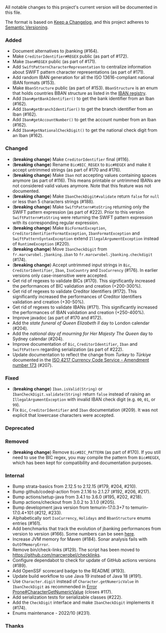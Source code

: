 All notable changes to this project's current version will be documented in this file.

The format is based on [Keep a Changelog](https://keepachangelog.com/en/1.0.0/), and this project adheres
to [Semantic Versioning](https://semver.org/spec/v2.0.0.html).

### Added

- Document alternatives to jbanking (#164).
- Make `CreditorIdentifier#REGEX` public (as part of #172).
- Make `Iban#REGEX` public (as part of #171).
- Add `SwiftPatternCharacterRepresentation` to centralize information about SWIFT pattern character representations (as
  part of #171).
- Add random IBAN generation for all the ISO 13616-compliant national IBAN formats (#153).
- Make `BbanStructure` public (as part of #153). `BbanStructure` is an enum that holds countries BBAN structure as
  listed in the [IBAN registry](https://www.iso13616.org).
- Add `Iban#getBankIdentifier()` to get the bank identifier from an Iban (#162).
- Add `Iban#getBranchIdentifier()` to get the branch identifier from an Iban (#162).
- Add `Iban#getAccountNumber()` to get the account number from an Iban (#162).
- Add `Iban#getNationalCheckDigit()` to get the national check digit from an Iban (#162).

### Changed

- (**breaking change**) Make `CreditorIdentifier` final (#116).
- (**breaking change**) Rename `Bic#BIC_REGEX` to `Bic#REGEX` and make it accept untrimmed strings (as part of #170 and
  #176).
- (**breaking change**) Make `Iban` not accepting values containing spaces anymore (as part of #116). This means
  printable or untrimmed IBANs are not considered valid values anymore. Note that this feature was not documented.
- (**breaking change**) Make `IbanCheckDigit#validate` return `false` for `null` or less than 5 characters strings
  (#188).
- (**breaking change**) Make `SwiftPattern#toString` returning only the SWIFT pattern expression (as part of #222).
  Prior to this version `SwiftPattern#toString` were returning the SWIFT pattern expression with its corresponding
  regular expression.
- (**breaking change**) Make `BicFormatException`, `CreditorIdentifierFormatException`, `IbanFormatException` and
  `SwiftPatternSyntaxException` extend `IllegalArgumentException` instead of `RuntimeException` (#220).
- (**breaking change**) Move `IbanCheckDigit` from `fr.marcwrobel.jbanking.iban` to `fr.marcwrobel.jbanking.checkdigit`
  (#174).
- (**breaking change**) Accept untrimmed input strings in `Bic`, `CreditorIdentifier`, `Iban`, `IsoCountry` and
  `IsoCurrency` (#176). In earlier versions only case-insensitive were accepted.
- Get rid of regexes to validate BICs (#170). This significantly increased the performances of BIC validation and
  creation (+200-300%).
- Get rid of regexes to validate Creditor Identifiers (#172). This significantly increased the performances of
  Creditor Identifiers validation and creation (+30-50%).
- Get rid of regexes to validate IBANs (#171). This significantly increased the performances of IBAN validation and
  creation (+250-400%).
- Improve javadoc (as part of #170 and #172).
- Add the _state funeral of Queen Elizabeth II_ day to London calendar (#204).
- Add the _national day of mourning for Her Majesty The Queen_ day to Sydney calendar (#204).
- Improve documentation of `Bic`, `CreditorIdentifier`, `Iban` and `SwiftPattern` regarding serialization (as part of
  #222).
- Update documentation to reflect the change from _Turkey_ to _Türkiye_ documented in the [ISO 4217 Currency Code
  Service - Amendment number 173](https://www.six-group.com/en/products-services/financial-information/data-standards.html)
  (#207).

### Fixed

- (**breaking change**) `Iban.isValid(String)` or `IbanCheckDigit.validate(String)` return `false` instead of raising an
  `IllegalArgumentException` with invalid IBAN check digit (e.g. `00`, `01`, or `99`).
- Fix `Bic`, `CreditorIdentifier` and `Iban` documentation (#209). It was not explicit that lowercase characters were
  accepted.

### Deprecated

### Removed

- (**breaking change**) Remove `Bic#BIC_PATTERN` (as part of #170). If you still need to use the BIC regex, you may
  compile the pattern from `Bic#REGEX`, which has been kept for compatibility and documentation purposes.

### Internal

- Bump strata-basics from 2.12.5 to 2.12.15 (#179, #204, #210).
- Bump github/codeql-action from 2.1.16 to 2.1.27 (#192, #206, #217).
- Bump actions/setup-java from 3.4.1 to 3.6.0 (#195, #202, #218).
- Bump actions/checkout from 3.0.2 to 3.1.0 (#205).
- Bump development java version from temurin-17.0.3+7 to temurin-17.0.4+101 (#212, #233).
- Alphabetically sort `IsoCurrency`, `Holidays` and `BbanStructure` enums entries (#161).
- Add benchmarks that track the evolution of jbanking performances from version to version (#166). Some numbers can be
  seen [here](benchmarks/README.md).
- Increase JVM memory for Maven (#184). Sonar analysis fails with `OutOfMemoryError`.
- Remove bin/check-links (#129). The script has been moved to https://github.com/marcwrobel/checklinks.
- Configure dependabot to check for update of GitHub actions versions (#189).
- Add OpenSSF scorecard badge to the README (#193).
- Update build workflow to use Java 19 instead of Java 18 (#191).
- Use `Character.digit` instead of `Character.getNumericValue` in `IbanCheckDigit` as recommended in
  [Error Prone#CharacterGetNumericValue](https://errorprone.info/bugpattern/CharacterGetNumericValue) (closes #117).
- Add serialization tests for serializable classes (#222).
- Add the `CheckDigit` interface and make `IbanCheckDigit` implements it (#174).
- Enums maintenance - 2022/10 (#231).

### Thanks

